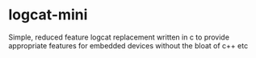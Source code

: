 # logcat-mini

Simple, reduced feature logcat replacement written in c to provide appropriate features for embedded devices without the bloat of c++ etc
